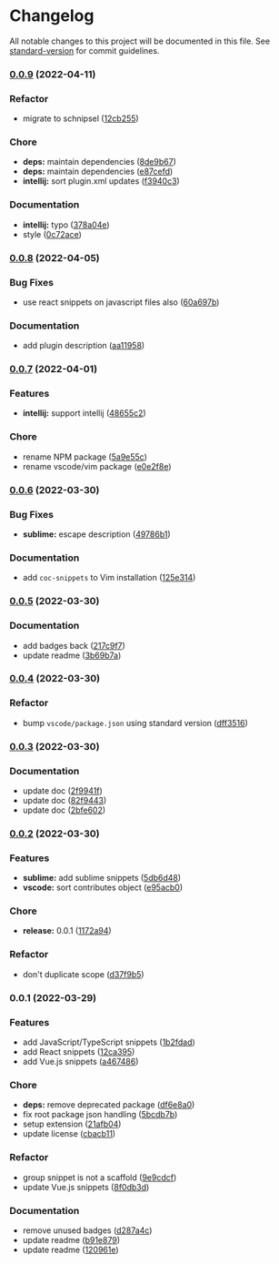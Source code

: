 # Changelog

All notable changes to this project will be documented in this file. See [standard-version](https://github.com/conventional-changelog/standard-version) for commit guidelines.

### [0.0.9](https://github.com/prismicio/prismic-snippets/compare/v0.0.8...v0.0.9) (2022-04-11)


### Refactor

* migrate to schnipsel ([12cb255](https://github.com/prismicio/prismic-snippets/commit/12cb2551554ef97d7a81905c8d4c7eba3028ca7a))


### Chore

* **deps:** maintain dependencies ([8de9b67](https://github.com/prismicio/prismic-snippets/commit/8de9b673e5b94567adcc0d3225302d3dbbae634b))
* **deps:** maintain dependencies ([e87cefd](https://github.com/prismicio/prismic-snippets/commit/e87cefdc67af93c82ab2e2a73987e3cd6ae4a1c4))
* **intellij:** sort plugin.xml updates ([f3940c3](https://github.com/prismicio/prismic-snippets/commit/f3940c30e424dbc5effada080601b40e7d280db4))


### Documentation

* **intellij:** typo ([378a04e](https://github.com/prismicio/prismic-snippets/commit/378a04e6b1325fcd8157a8cb03f810a993c27ba6))
* style ([0c72ace](https://github.com/prismicio/prismic-snippets/commit/0c72ace8da81330c62cbd9f37eb5036e13769f90))

### [0.0.8](https://github.com/prismicio/prismic-snippets/compare/v0.0.7...v0.0.8) (2022-04-05)


### Bug Fixes

* use react snippets on javascript files also ([60a697b](https://github.com/prismicio/prismic-snippets/commit/60a697be6074aa52d9826bc74684a86e0c796c8d))


### Documentation

* add plugin description ([aa11958](https://github.com/prismicio/prismic-snippets/commit/aa1195890c6cac107a4e6c7c4ca37da6d00fea81))

### [0.0.7](https://github.com/prismicio/prismic-snippets/compare/v0.0.6...v0.0.7) (2022-04-01)


### Features

* **intellij:** support intellij ([48655c2](https://github.com/prismicio/prismic-snippets/commit/48655c2b2cbfd40261dea0d6d7c58b48505cde6a))


### Chore

* rename NPM package ([5a9e55c](https://github.com/prismicio/prismic-snippets/commit/5a9e55c7e63d343b368c0a3b089840a2fe884777))
* rename vscode/vim package ([e0e2f8e](https://github.com/prismicio/prismic-snippets/commit/e0e2f8e25255b9d800b9568cc1d79fa16a888313))

### [0.0.6](https://github.com/prismicio/prismic-snippets/compare/v0.0.5...v0.0.6) (2022-03-30)


### Bug Fixes

* **sublime:** escape description ([49786b1](https://github.com/prismicio/prismic-snippets/commit/49786b1315f26a4164250f369fd95e3fd313bb2e))


### Documentation

* add `coc-snippets` to Vim installation ([125e314](https://github.com/prismicio/prismic-snippets/commit/125e314196dd4924dfa0bcd99b732223f51482d1))

### [0.0.5](https://github.com/prismicio/prismic-snippets/compare/v0.0.4...v0.0.5) (2022-03-30)


### Documentation

* add badges back ([217c9f7](https://github.com/prismicio/prismic-snippets/commit/217c9f715864b308039455b7f16b54c9a8a82ead))
* update readme ([3b69b7a](https://github.com/prismicio/prismic-snippets/commit/3b69b7a7ca42d050f14ed417f16dd7d048da02b7))

### [0.0.4](https://github.com/prismicio/prismic-snippets/compare/v0.0.3...v0.0.4) (2022-03-30)


### Refactor

* bump `vscode/package.json` using standard version ([dff3516](https://github.com/prismicio/prismic-snippets/commit/dff3516e7e1d18f82ce09e30279ee103ac7e6a75))

### [0.0.3](https://github.com/prismicio/prismic-snippets/compare/v0.0.2...v0.0.3) (2022-03-30)


### Documentation

* update doc ([2f9941f](https://github.com/prismicio/prismic-snippets/commit/2f9941f42458da49d747fb6ac5c1af29f06d4629))
* update doc ([82f9443](https://github.com/prismicio/prismic-snippets/commit/82f9443e7b0ad0f5f1204e79ae248c0c4abde957))
* update doc ([2bfe602](https://github.com/prismicio/prismic-snippets/commit/2bfe602c7c9e78c9e98073a5150d23b629c651ef))

### [0.0.2](https://github.com/prismicio/prismic-snippets/compare/v0.0.1...v0.0.2) (2022-03-30)


### Features

* **sublime:** add sublime snippets ([5db6d48](https://github.com/prismicio/prismic-snippets/commit/5db6d48fda8345c90998d05ec1685dd2c13467fa))
* **vscode:** sort contributes object ([e95acb0](https://github.com/prismicio/prismic-snippets/commit/e95acb039330a901dd42cc77e936bb38e8ec3cf6))


### Chore

* **release:** 0.0.1 ([1172a94](https://github.com/prismicio/prismic-snippets/commit/1172a945e8fdfe80f51742f098642005201472ff))


### Refactor

* don't duplicate scope ([d37f9b5](https://github.com/prismicio/prismic-snippets/commit/d37f9b52b44dce1e35a9d3300599176d2be554cf))

### 0.0.1 (2022-03-29)


### Features

* add JavaScript/TypeScript snippets ([1b2fdad](https://github.com/prismicio/prismic-snippets/commit/1b2fdad35fc3cda57ca303b1876d998b1e2c9c06))
* add React snippets ([12ca395](https://github.com/prismicio/prismic-snippets/commit/12ca3950c8ea611242f170ddfcd8c82199644576))
* add Vue.js snippets ([a467486](https://github.com/prismicio/prismic-snippets/commit/a467486bbcf7ae965095cb63b98029bfe45e3267))


### Chore

* **deps:** remove deprecated package ([df6e8a0](https://github.com/prismicio/prismic-snippets/commit/df6e8a01947b71ebb27fd1a783c5754b9cc26c0d))
* fix root package json handling ([5bcdb7b](https://github.com/prismicio/prismic-snippets/commit/5bcdb7b47a00e00101329c8bc47b2bccaaf0a457))
* setup extension ([21afb04](https://github.com/prismicio/prismic-snippets/commit/21afb041d47231dc3c7c205e325d71c448e3979b))
* update license ([cbacb11](https://github.com/prismicio/prismic-snippets/commit/cbacb110672f1341dc9461d9d9d2ecfa9e5d0f82))


### Refactor

* group snippet is not a scaffold ([9e9cdcf](https://github.com/prismicio/prismic-snippets/commit/9e9cdcf027eb8761371b175eba200eef41d65ddb))
* update Vue.js snippets ([8f0db3d](https://github.com/prismicio/prismic-snippets/commit/8f0db3dd92c47acb7f5221bc10428497c13fa935))


### Documentation

* remove unused badges ([d287a4c](https://github.com/prismicio/prismic-snippets/commit/d287a4c14a4204d6dea8148c688b187c99bc90fe))
* update readme ([b91e879](https://github.com/prismicio/prismic-snippets/commit/b91e8795241d814e599b6db533ca47c28e73e7c0))
* update readme ([120961e](https://github.com/prismicio/prismic-snippets/commit/120961efeed78967914516bf9661978b47ac9a53))
